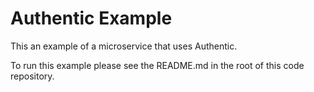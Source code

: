 # Authentic Example

This an example of a microservice that uses Authentic.

To run this example please see the README.md in the root of this code repository.